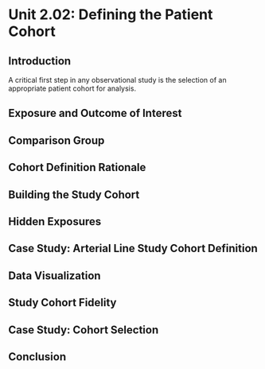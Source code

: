 # Unit 2.02: Defining the Patient Cohort

## Introduction

A critical first step in any observational study is the selection of an appropriate patient cohort for analysis.

## Exposure and Outcome of Interest

## Comparison Group

## Cohort Definition Rationale

## Building the Study Cohort

## Hidden Exposures

## Case Study: Arterial Line Study Cohort Definition

## Data Visualization

## Study Cohort Fidelity

## Case Study: Cohort Selection

## Conclusion

